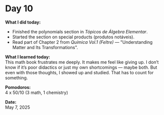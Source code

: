 # Day 10

**What I did today:**  
- Finished the polynomials section in *Tópicos de Álgebra Elementar*.  
- Started the section on special products (produtos notáveis).  
- Read part of Chapter 2 from *Química Vol.1 (Feltre)* — "Understanding Matter and Its Transformations".

**What I learned today:**  
This math book frustrates me deeply. It makes me feel like giving up. I don’t know if it’s poor didactics or just my own shortcomings — maybe both. But even with those thoughts, I showed up and studied. That has to count for something.

**Pomodoros:**  
4 x 50/10 (3 math, 1 chemistry)

**Date:**  
May 7, 2025
